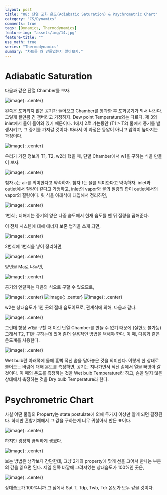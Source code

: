 ```yaml
---
layout: post
title: "08: 단열 포화 온도(Adiabatic Saturation) & Psychrometric Chart"
category: "CS/Dynamics"
comments: true
tags: [Dynamics, Thermodynamics]
feature-img: "assets/img/14.jpg"
feature-title: ""
use_math: true
series: "Thermodynamics"
summary: "차트를 왜 만들었는지 알아보자."
---
```


# Adiabatic Saturation

다음과 같은 단열 Chamber를 보자.

![image](https://user-images.githubusercontent.com/37871541/94919484-83364980-04ef-11eb-8553-7372a1a4cb50.png){: .center}

왼쪽은 포화되지 않은 공기가 들어오고 Chamber를 통과한 후 포화공기가 되서 나간다. 그렇게 될만큼 긴 챔버라고 가정하자. Dew point Temperature와는 다르다. 제 3의 inlet에서 물이 들어와 있기 때문이다. 1에서 2로 가는동안 (T1 > T2) 물에서 증기를 발생시키고, 그 증기를 가져갈 것이다. 따라서 이 과정은 등압이 아니고 압력이 높아지는 과정이다.

![image](https://user-images.githubusercontent.com/37871541/94919509-8f220b80-04ef-11eb-953a-ace7e6203fec.png){: .center}

우리가 가진 정보가 T1, T2, w2라 했을 때, 단열 Chamber에서 w1을 구하는 식을 만들어 보자.

![image](https://user-images.githubusercontent.com/37871541/94919544-9a753700-04ef-11eb-879e-f367221b3860.png){: .center}

첨자 a는 air를 의미한다고 약속하자. 첨자 f는 물를 의미한다고 약속하자.
inlet과 outlet에서 질량이 같다고 가정하고, inlet의 vapor와 물의 질량의 합이 outlet에서의 vapor의 질량이다. 윗 식을 아래식에 대입해서 정리하면,

![image](https://user-images.githubusercontent.com/37871541/94919566-a5c86280-04ef-11eb-8741-43d847a482fa.png){: .center}

1번식 ; 더해지는 증기의 양은 나중 습도에서 현재 습도를 뺀 뒤 질량을 곱해준다.

이 전체 시스템에 대해 에너지 보존 법칙을 쓰게 되면,

![image](https://user-images.githubusercontent.com/37871541/94919591-afea6100-04ef-11eb-93bc-d52d699602dd.png){: .center}

2번식에 1번식을 넣어 정리하면,

![image](https://user-images.githubusercontent.com/37871541/94919620-bb3d8c80-04ef-11eb-87f9-4accd0efaff3.png){: .center}

양변을 Ma로 나누면,

![image](https://user-images.githubusercontent.com/37871541/94919641-c395c780-04ef-11eb-8a82-0e68d6e1cb47.png){: .center}

공기의 엔탈피는 다음의 식으로 구할 수 있으므로,

![image](https://user-images.githubusercontent.com/37871541/94919663-cc869900-04ef-11eb-8b1f-6381b96e8876.png){: .center}
![image](https://user-images.githubusercontent.com/37871541/94919668-cee8f300-04ef-11eb-8cdc-2d0c6e1b2580.png){: .center}
![image](https://user-images.githubusercontent.com/37871541/94919672-d0b2b680-04ef-11eb-807d-35fd5c05dfd7.png){: .center}

w2는 상대습도가 1인 곳의 절대 습도이므로, 관계식에 의해, 다음과 같다.

![image](https://user-images.githubusercontent.com/37871541/94919700-da3c1e80-04ef-11eb-8f4c-732811feaa5e.png){: .center}

그런데 항상 w1을 구할 때 이런 단열 Chamber를 만들 수 없기 때문에 (실현도 불가능) 그래서 T2, T1을 구하는데 있어 좀더 실용적인 방법을 택해야 한다. 이 때, 다음과 같은 온도계를 사용한다.

![image](https://user-images.githubusercontent.com/37871541/94919725-e6c07700-04ef-11eb-9353-7e8d4358dca1.png){: .center}

Wet bulb란 아래쪽에 물에 흠뻑 적신 솜을 달아놓은 것을 의미한다. 이렇게 한 상태로 불어오는 바람에 대해 온도를 측정하면, 공기는 지나가면서 적신 솜에서 열을 빼앗아 갈것이다. 이 때의 온도를 측정하는 것을 Wet bulb Temperature라 하고, 솜을 달지 않은 상태에서 측정하는 것을 Dry bulb Temperature라 한다.

# Psychrometric Chart

사실 어떤 물질의 Property는 state postulate에 의해 두가지 이상만 알게 되면 결정된다. 하지만 혼합기체에서 그 값을 구하는게 너무 귀찮아서 만든 표이다.

![image](https://user-images.githubusercontent.com/37871541/94919757-f475fc80-04ef-11eb-816b-8ca101d4ffbf.png){: .center}

하지만 굉장히 끔찍하게 생겼다.

![image](https://user-images.githubusercontent.com/37871541/94919793-0061be80-04f0-11eb-8c44-5d3e77b9c444.png){: .center}

보는 방법은 생각보다 간단한데, 그냥 2개의 property에 맞게 선을 그어서 만나는 부분의 값을 읽으면 된다. 제일 왼쪽 바깥에 그려져있는 상대습도가 100%인 곳은,

![image](https://user-images.githubusercontent.com/37871541/94919823-0c4d8080-04f0-11eb-8b1b-679121ecdff3.png){: .center}

상대습도가 100%니까 그 점에서 Sat T, Tdp, Twb, Tdr 온도가 모두 같을 것이다.
